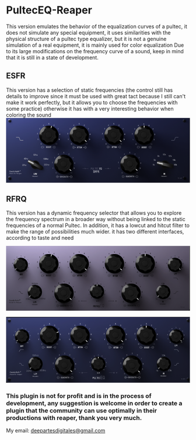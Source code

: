 # PultecEQ-Reaper
This version emulates the behavior of the equalization curves of a pultec, it does not simulate any special equipment, it uses similarities with the physical structure of a pultec type equalizer, but it is not a genuine simulation of a real equipment, it is mainly used for color equalization Due to its large modifications on the frequency curve of a sound, keep in mind that it is still in a state of development.

## ESFR
This version has a selection of static frequencies (the control still has details to improve since it must be used with great tact because I still can't make it work perfectly, but it allows you to choose the frequencies with some practice) otherwise it has with a very interesting behavior when coloring the sound
![ESRF]( https://github.com/AdnCodeMasterDisk/PultecEQ-Reaper/blob/main/ESFR.png )

## RFRQ
This version has a dynamic frequency selector that allows you to explore the frequency spectrum in a broader way without being linked to the static frequencies of a normal Pultec. In addition, it has a lowcut and hitcut filter to make the range of possibilities much wider. it has two different interfaces, according to taste and need

![ESRF-Lithg](https://github.com/AdnCodeMasterDisk/PultecEQ-Reaper/blob/main/RFRQ-Light.png)

![ESRF](https://github.com/AdnCodeMasterDisk/PultecEQ-Reaper/blob/main/RFRQ.png)

### This plugin is not for profit and is in the process of development, any suggestion is welcome in order to create a plugin that the community can use optimally in their productions with reaper, thank you very much. 

My email: deepartesdigitales@gmail.com
